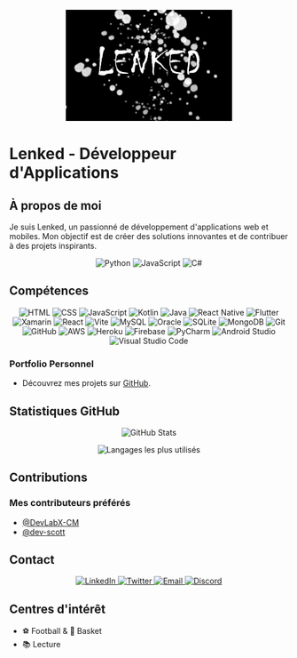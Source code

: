 <!--<img src="./Lenked profil.png" alt="Ma superbe image" width="100%">
<h1 align="center">Hi 👋, I'm Evrard Ntanguen(Lenked)</h1>

-->
<!--
**Lenked/Lenked** is a ✨ _special_ ✨ repository because its `README.md` (this file) appears on your GitHub profile.

Here are some ideas to get you started:

- 🔭 I’m currently working on to the web, mobile and artificial intelligence
- 🌱 I’m currently learning python, kotlin and Node .js
- 👯 I’m looking to collaborate on on informative projects
- 🤔 I’m looking for help with ...
- 💬 Ask me about ...
- 📫 How to reach me: lenked43@gmail.com
- 😄 Pronouns: ...
- ⚡ Fun fact: ...
-->

<!-- - 🔭 I’m currently working on to the web, mobile and artificial intelligence
- 🌱 I’m currently learning python, kotlin and Node .js
- 👯 I’m looking to collaborate on on informative projects
- 📫 How to reach me: lenked43@gmail.com

<h3 align="center">A passionate fullstack junior Web & MOBILE developer</h3>
-->

<!-- Header -->
<p align="center">
  <img src="Lenked profil.png" alt="Développeur" />
</p>

# Lenked - Développeur d'Applications

## À propos de moi
Je suis Lenked, un passionné de développement d'applications web et mobiles. Mon objectif est de créer des solutions innovantes et de contribuer à des projets inspirants.

<!-- Badges -->
<p align="center">
  <img src="https://img.shields.io/badge/Python-Expert-blue" alt="Python" />
  <img src="https://img.shields.io/badge/JavaScript-Expert-yellow" alt="JavaScript" />
  <img src="https://img.shields.io/badge/C%23-Intermediate-orange" alt="C#" />
</p>

## Compétences

<p align="center">
  <!-- Langages web -->
  <img src="https://img.shields.io/badge/HTML-Expert-E34F26?style=flat&logo=html5&logoColor=white" alt="HTML" />
  <img src="https://img.shields.io/badge/CSS-Expert-1572B6?style=flat&logo=css3&logoColor=white" alt="CSS" />
  <img src="https://img.shields.io/badge/JavaScript-Expert-F7DF1E?style=flat&logo=javascript&logoColor=white" alt="JavaScript" />

  <!-- Langages mobiles -->
  <img src="https://img.shields.io/badge/Kotlin-Intermediate-0095D5?style=flat&logo=kotlin&logoColor=white" alt="Kotlin" />
  <img src="https://img.shields.io/badge/Java-Intermediate-007396?style=flat&logo=java&logoColor=white" alt="Java" />
  <img src="https://img.shields.io/badge/React_Native-Intermediate-61DAFB?style=flat&logo=react&logoColor=white" alt="React Native" />
  <img src="https://img.shields.io/badge/Flutter-Intermediate-02569B?style=flat&logo=flutter&logoColor=white" alt="Flutter" />
  <img src="https://img.shields.io/badge/Xamarin-Intermediate-3498DB?style=flat&logo=xamarin&logoColor=white" alt="Xamarin" />

  <!-- Frameworks et bibliothèques -->
  <img src="https://img.shields.io/badge/React-Intermediate-61DAFB?style=flat&logo=react&logoColor=white" alt="React" />
  <img src="https://img.shields.io/badge/Vite-Intermediate-646CFF?style=flat&logo=vite&logoColor=white" alt="Vite" />

  <!-- Base de données -->
  <img src="https://img.shields.io/badge/MySQL-Intermediate-4479A1?style=flat&logo=mysql&logoColor=white" alt="MySQL" />
  <img src="https://img.shields.io/badge/Oracle-Intermediate-F80000?style=flat&logo=oracle&logoColor=white" alt="Oracle" />
  <img src="https://img.shields.io/badge/SQLite-Intermediate-003B57?style=flat&logo=sqlite&logoColor=white" alt="SQLite" />
  <img src="https://img.shields.io/badge/MongoDB-Intermediate-47A248?style=flat&logo=mongodb&logoColor=white" alt="MongoDB" />

  <!-- Gestion de versions -->
  <img src="https://img.shields.io/badge/Git-Expert-F05032?style=flat&logo=git&logoColor=white" alt="Git" />
  <img src="https://img.shields.io/badge/GitHub-Expert-181717?style=flat&logo=github&logoColor=white" alt="GitHub" />

  <!-- Déploiement et hébergement -->
  <img src="https://img.shields.io/badge/AWS-Intermediate-232F3E?style=flat&logo=amazon-aws&logoColor=white" alt="AWS" />
  <img src="https://img.shields.io/badge/Heroku-Intermediate-430098?style=flat&logo=heroku&logoColor=white" alt="Heroku" />
  <img src="https://img.shields.io/badge/Firebase-Intermediate-FFCA28?style=flat&logo=firebase&logoColor=black" alt="Firebase" />

  <!-- Outils de développement -->
  <img src="https://img.shields.io/badge/PyCharm-Expert-000000?style=flat&logo=pycharm&logoColor=white" alt="PyCharm" />
  <img src="https://img.shields.io/badge/Android_Studio-Expert-3DDC84?style=flat&logo=android-studio&logoColor=white" alt="Android Studio" />
  <img src="https://img.shields.io/badge/Visual_Studio_Code-Expert-007ACC?style=flat&logo=visual-studio-code&logoColor=white" alt="Visual Studio Code" />
</p>


### Portfolio Personnel
- Découvrez mes projets sur [GitHub](https://github.com/Lenked).

## Statistiques GitHub
<p align="center">
  <img src="https://github-readme-stats.vercel.app/api?username=Lenked&show_icons=true&theme=dark" alt="GitHub Stats" />
</p>

<!-- Langages les plus utilisés -->
<p align="center">
  <img src="https://github-readme-stats.vercel.app/api/top-langs/?username=Lenked&layout=compact" alt="Langages les plus utilisés" />
</p>


## Contributions
### Mes contributeurs préférés
- [@DevLabX-CM](https://github.com/DevLabX-CM)
- [@dev-scott](https://github.com/dev-scott)

## Contact

<!-- Badges Réseaux Sociaux -->
<p align="center">
  <a href="https://www.linkedin.com/in/lenked43/">
    <img src="https://img.shields.io/badge/LinkedIn-Connect-blue?style=flat&logo=linkedin" alt="LinkedIn" />
  </a>
  <a href="https://twitter.com/lenked43">
    <img src="https://img.shields.io/badge/Twitter-Follow-1da1f2?style=flat&logo=twitter" alt="Twitter" />
  </a>
  <a href="mailto:ntanguenevrard05@gmail.com">
    <img src="https://img.shields.io/badge/Email-Send-D14836?style=flat&logo=gmail" alt="Email" />
  </a>
  <a href="https://discord.gg/DM9X35Qw">
    <img src="https://img.shields.io/discord/799682158134847232?label=Discord&logo=discord&logoColor=white&style=flat" alt="Discord" />
  </a>
</p>


## Centres d'intérêt
- ⚽ Football & 🏀 Basket
- 📚 Lecture
